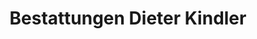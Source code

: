 ---
title: "Bestattungen Dieter Kindler"
url: /bad-breisig/bestattungen-dieter-kindler/
shop: Bestattungen
---
